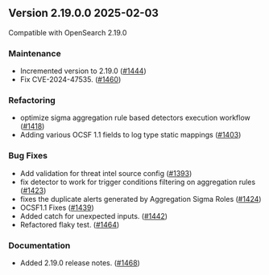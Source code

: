 ## Version 2.19.0.0 2025-02-03
Compatible with OpenSearch 2.19.0

### Maintenance
* Incremented version to 2.19.0 ([#1444](https://github.com/opensearch-project/security-analytics/pull/1444))
* Fix CVE-2024-47535. ([#1460](https://github.com/opensearch-project/security-analytics/pull/1460))

### Refactoring
* optimize sigma aggregation rule based detectors execution workflow ([#1418](https://github.com/opensearch-project/security-analytics/pull/1418))
* Adding various OCSF 1.1 fields to log type static mappings ([#1403](https://github.com/opensearch-project/security-analytics/pull/1403))

### Bug Fixes
* Add validation for threat intel source config ([#1393](https://github.com/opensearch-project/security-analytics/pull/1393))
* fix detector to work for trigger conditions filtering on aggregation rules ([#1423](https://github.com/opensearch-project/security-analytics/pull/1423))
* fixes the duplicate alerts generated by Aggregation Sigma Roles ([#1424](https://github.com/opensearch-project/security-analytics/pull/1424))
* OCSF1.1 Fixes ([#1439](https://github.com/opensearch-project/security-analytics/pull/1439))
* Added catch for unexpected inputs. ([#1442](https://github.com/opensearch-project/security-analytics/pull/1442))
* Refactored flaky test. ([#1464](https://github.com/opensearch-project/security-analytics/pull/1464))

### Documentation
* Added 2.19.0 release notes. ([#1468](https://github.com/opensearch-project/security-analytics/pull/1468))